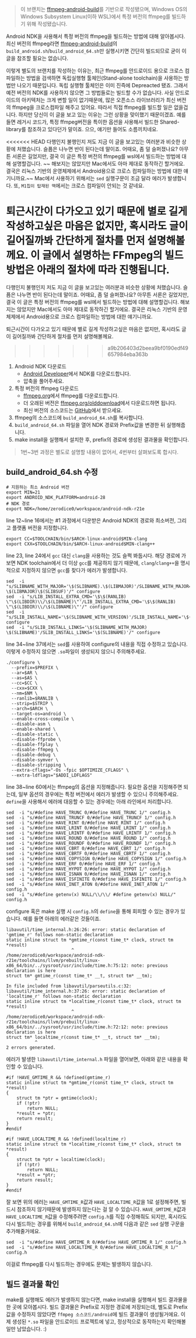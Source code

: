> 이 브랜치는 [ffmpeg-android-build](https://github.com/binglingziyu/ffmpeg-android-build)를 기반으로 작성됐으며, Windows OS의 Windows Subsystem Linux(이하 WSL)에서 특정 버전의 ffmpeg를 빌드하기 위해 작성됐습니다.

Android NDK을 사용해서 특정 버전의 ffmpeg을 빌드하는 방법에 대해 알아봅시다. 최신 버전의 ffmpeg라면 [ffmpeg-android-build](https://github.com/binglingziyu/ffmpeg-android-build)의 `build_android.sh`/`build_android_64.sh`만 실행시키면 간단히 빌드되므로 굳이 이 글을 참조할 필요는 없습니다.

이렇게 별도의 브랜치를 작성하는 이유는, 최근 ffmpeg를 안드로이드 용으로 크로스 컴파일하는 방법을 검색하면 독립실행형 툴체인(Stand-alone toolchain)을 사용하는 방법만 나오기 때문입니다. 독립 실행형 툴체인은 이미 진즉에 Depreacted 됐죠. 그래서 예전 버전의 NDK를 사용하지 않으면 그 방법들로는 빌드할 수가 없습니다. 사실 안드로이드의 아키텍처는 크게 변할 일이 없기때문에, 많은 오픈소스 라이브러리가 최신 버전의 ffmpeg을 크로스컴파일 해주고 있어요. 따라서 직접 ffmpeg를 빌드할 일은 없을겁니다. 하지만 당신이 이 글을 보고 있는 이유는 그런 상황을 맞이했기 때문이겠죠. 예를들면 레거시 코드가, 특정 ffmpeg버전을 특이한 옵션을 사용해서 빌드한 Shared-library를 참조하고 있다던가 말이죠. 으으, 얘기만 들어도 소름끼치네요.

<<<<<<< HEAD
다행인지 불행인지 저도 지금 이 글을 보고있는 여러분과 비슷한 상황에 처했습니다. 슬픔은 나누면 반이 된다는데 말이죠. 어때요, 좀 덜 슬퍼졌나요? 아무튼 서론은 길었지만, 결국 이 글은 특정 버전의 ffmpeg를 wsl에서 빌드하는 방법에 대해 설명할겁니다. ~~ 해보지는 않았지만 Mac에서도 아마 제대로 동작하긴 할거에요. 결국은 리눅스 기반의 운영체제에서 Android용으로 크로스 컴파일하는 방법에 대한 얘기니까요.~~ Mac에서 사용하기 위해서는 `sed` 실행구문이 조금 달라 에러가 발생합니다. 또, `M1칩이 탑재된 맥`에서는 크로스 컴파일이 안되는 것 같네요.

퇴근시간이 다가오고 있기 때문에 별로 길게 작성하고싶은 마음은 없지만, 혹시라도 글이 길어질까봐 간단하게 절차를 먼저 설명해볼께요. 이 글에서 설명하는 FFmpeg의 빌드 방법은 아래의 절차에 따라 진행됩니다.
=======
다행인지 불행인지 저도 지금 이 글을 보고있는 여러분과 비슷한 상황에 처했습니다. 슬픔은 나누면 반이 된다는데 말이죠. 어때요, 좀 덜 슬퍼졌나요? 아무튼 서론은 길었지만, 결국 이 글은 특정 버전의 ffmpeg를 wsl에서 빌드하는 방법에 대해 설명할겁니다. 해보지는 않았지만 Mac에서도 아마 제대로 동작하긴 할거에요. 결국은 리눅스 기반의 운영체제에서 Android용으로 크로스 컴파일하는 방법에 대한 얘기니까요.

퇴근시간이 다가오고 있기 때문에 별로 길게 작성하고싶은 마음은 없지만, 혹시라도 글이 길어질까봐 간단하게 절차를 먼저 설명해볼께요.
>>>>>>> a9b206403d2beea9bf0190edf49657984eba363b

1. Android NDK 다운로드
    - [Android Developer](https://developer.android.com/ndk)에서 NDK를 다운로드합니다.
    - 압축을 풀어주세요.
2. 특정 버전의 ffmpeg 다운로드
    - [ffmpeg.org](https://www.ffmpeg.org/download.html#get-sources)에서 ffmpeg를 다운로드합니다.
    - 더 오래된 버전은 [ffmpeg.org/olddownload](https://www.ffmpeg.org/olddownload.html)에서 다운로드하면 됩니다.
    - 최신 버전의 소스코드는 [GitHub](https://github.com/FFmpeg/FFmpeg)에서 받으세요.
3. ffmpeg의 소스코드에 `build_android_64.sh`를 복사합니다.
4. `build_android_64.sh` 파일을 열어 NDK 경로와 Prefix값을 변경한 뒤 실행해줍니다.
5. make install을 실행해서 설치한 후, prefix의 경로에 생성된 결과물을 확인합니다.

> 1번~3번 과정은 별도로 설명할 내용이 없어서, 4번부터 살펴보도록 합시다.

## build_android_64.sh 수정
```
# 지원하는 최소 Android 버전
export MIN=21
export ANDROID_NDK_PLATFORM=android-28
# NDK 경로
export NDK=/home/zerodice0/workspace/android-ndk-r21e
```
line 12~line 16에서는 #1 과정에서 다운받은 Android NDK의 경로와 최소버전, 그리고 플랫폼 버전을 지정합니다.

```
export CC=$TOOLCHAIN/bin/$ARCH-linux-android$MIN-clang
export CXX=$TOOLCHAIN/bin/$ARCH-linux-android$MIN-clang++
```
line 23, line 24에서 `gcc` 대신 `clang`을 사용하는 것도 슬쩍 봐둡시다. 해당 경로에 가보면 NDK toolchain에서 더 이상 `gcc`를 제공하지 않기 때문에, `clang`/`clang++`을 명시적으로 지정하지 않으면 `gcc`를 찾다가 에러가 발생합니다.

```
sed  -i "s/SLIBNAME_WITH_MAJOR='\$(SLIBNAME).\$(LIBMAJOR)'/SLIBNAME_WITH_MAJOR='\$(SLIBPREF)\$(FULLNAME)-\$(LIBMAJOR)\$(SLIBSUF)'/" configure
sed  -i "s/LIB_INSTALL_EXTRA_CMD='\$\$(RANLIB) \"\$(LIBDIR)\\/\$(LIBNAME)\"'/LIB_INSTALL_EXTRA_CMD='\$\$(RANLIB) \"\$(LIBDIR)\\/\$(LIBNAME)\"'/" configure
sed  -i "s/SLIB_INSTALL_NAME='\$(SLIBNAME_WITH_VERSION)'/SLIB_INSTALL_NAME='\$(SLIBNAME_WITH_MAJOR)'/" configure
sed  -i "s/SLIB_INSTALL_LINKS='\$(SLIBNAME_WITH_MAJOR) \$(SLIBNAME)'/SLIB_INSTALL_LINKS='\$(SLIBNAME)'/" configure
```
line 34~line 37에서는 `sed`를 사용하여 configure의 내용을 직접 수정하고 있습니다. 이렇게 수정하지 않으면 `.so`파일이 생성되지 않으니 주의해주세요. 

```
./configure \
  --prefix=$PREFIX \
  --ar=$AR \
  --as=$AS \
  --cc=$CC \
  --cxx=$CXX \
  --nm=$NM \
  --ranlib=$RANLIB \
  --strip=$STRIP \
  --arch=$ARCH \
  --target-os=android \
  --enable-cross-compile \
  --disable-asm \
  --enable-shared \
  --disable-static \
  --disable-ffprobe \
  --disable-ffplay \
  --disable-ffmpeg \
  --disable-debug \
  --disable-symver \
  --disable-stripping \
  --extra-cflags="-Os -fpic $OPTIMIZE_CFLAGS" \
  --extra-ldflags="$ADDI_LDFLAGS"
```
line 38~line 60에서는 ffmpeg의 옵션을 지정해줍니다. 필요한 옵션을 지정해주면 되는데, 일부 옵션의 경우에는 특정 버전에서 에러가 발생할 수 있으니 주의해주세요. `define`을 사용해서 에러에 대응할 수 있는 경우에는 아래 라인에서 처리합니다.

```
sed  -i "s/#define HAVE_TRUNC 0/#define HAVE_TRUNC 1/" config.h
sed  -i "s/#define HAVE_TRUNCF 0/#define HAVE_TRUNCF 1/" config.h
sed  -i "s/#define HAVE_RINT 0/#define HAVE_RINT 1/" config.h
sed  -i "s/#define HAVE_LRINT 0/#define HAVE_LRINT 1/" config.h
sed  -i "s/#define HAVE_LRINTF 0/#define HAVE_LRINTF 1/" config.h
sed  -i "s/#define HAVE_ROUND 0/#define HAVE_ROUND 1/" config.h
sed  -i "s/#define HAVE_ROUNDF 0/#define HAVE_ROUNDF 1/" config.h
sed  -i "s/#define HAVE_CBRT 0/#define HAVE_CBRT 1/" config.h
sed  -i "s/#define HAVE_CBRTF 0/#define HAVE_CBRTF 1/" config.h
sed  -i "s/#define HAVE_COPYSIGN 0/#define HAVE_COPYSIGN 1/" config.h
sed  -i "s/#define HAVE_ERF 0/#define HAVE_ERF 1/" config.h
sed  -i "s/#define HAVE_HYPOT 0/#define HAVE_HYPOT 1/" config.h
sed  -i "s/#define HAVE_ISNAN 0/#define HAVE_ISNAN 1/" config.h
sed  -i "s/#define HAVE_ISFINITE 0/#define HAVE_ISFINITE 1/" config.h
sed  -i "s/#define HAVE_INET_ATON 0/#define HAVE_INET_ATON 1/" config.h
sed  -i "s/#define getenv(x) NULL/\\/\\/ #define getenv(x) NULL/" config.h
```
configure 혹은 make 실행 시 `config.h`의 `define`을 통해 회피할 수 있는 경우가 있습니다. 예를 들면 아래의 에러같은 것들이죠.
```
libavutil/time_internal.h:26:26: error: static declaration of 'gmtime_r' follows non-static declaration
static inline struct tm *gmtime_r(const time_t* clock, struct tm *result)
                         ^
/home/zerodice0/workspace/android-ndk-r21e/toolchains/llvm/prebuilt/linux-x86_64/bin/../sysroot/usr/include/time.h:75:12: note: previous declaration is here
struct tm* gmtime_r(const time_t* __t, struct tm* __tm);
           ^
In file included from libavutil/parseutils.c:32:
libavutil/time_internal.h:37:26: error: static declaration of 'localtime_r' follows non-static declaration
static inline struct tm *localtime_r(const time_t* clock, struct tm *result)
                         ^
/home/zerodice0/workspace/android-ndk-r21e/toolchains/llvm/prebuilt/linux-x86_64/bin/../sysroot/usr/include/time.h:72:12: note: previous declaration is here
struct tm* localtime_r(const time_t* __t, struct tm* __tm);
           ^
2 errors generated.
```

에러가 발생한 `libavutil/time_internal.h` 파일을 열어보면, 아래와 같은 내용을 확인할 수 있습니다.
```
#if !HAVE_GMTIME_R && !defined(gmtime_r)
static inline struct tm *gmtime_r(const time_t* clock, struct tm *result)
{
    struct tm *ptr = gmtime(clock);
    if (!ptr)
        return NULL;
    *result = *ptr;
    return result;
}
#endif

#if !HAVE_LOCALTIME_R && !defined(localtime_r)
static inline struct tm *localtime_r(const time_t* clock, struct tm *result)
{
    struct tm *ptr = localtime(clock);
    if (!ptr)
        return NULL;
    *result = *ptr;
    return result;
}
#endif
```
잘 보면 위의 에러는 `HAVE_GMTIME_R`값과 `HAVE_LOCALTIME_R`값을 1로 설정해주면, 빌드시 참조하지 않기때문에 발생하지 않는다는 걸 알 수 있습니다. `HAVE_GMTIME_R`값과 `HAVE_LOCALTIME_R`값을 수정해주려면 `config.h`를 직접 수정해줘도 되지만, 혹시라도 다시 빌드하는 경우를 위해서 `build_android_64.sh`에 다음과 같은 `sed` 실행 구문을 추가해줄거에요.

```
sed	 -i "s/#define HAVE_GMTIME_R 0/#define HAVE_GMTIME_R 1/" config.h
sed	 -i "s/#define HAVE_LOCALTIME_R 0/#define HAVE_LOCALTIME_R 1/" config.h
```
이걸로 ffmpeg를 다시 빌드하는 경우에도 문제는 발생하지 않습니다.

## 빌드 결과물 확인
make를 실행해도 에러가 발생하지 않는다면, make install을 실행해서 빌드 결과물을 한 곳에 모아봅시다. 빌드 결과물은 Prefix로 지정한 경로에 저장되는데, 별도로 Prefix값을 수정하지 않았다면 `ffmpeg 소스코드/android`에 빌드 결과물이 생성될거에요. 이제 생성된 `*.so` 파일을 안드로이드 프로젝트에 넣고, 정상적으로 동작하는지 확인해볼 일만 남았습니다. :)